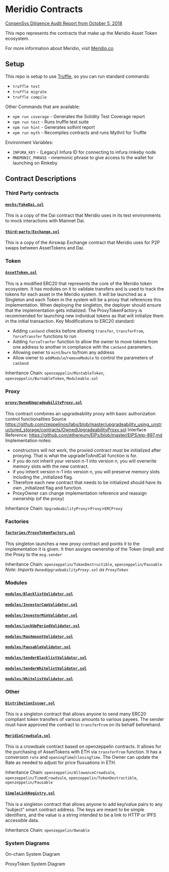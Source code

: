 # Meridio Contracts

[ConsenSys Diligence Audit Report from October 5, 2018](https://github.com/MeridioRE/meridio-report)

This repo represents the contracts that make up the Meridio Asset Token ecosystem.

For more information about Meridio, visit [Meridio.co](https://meridio.co)

## Setup

This repo is setup to use [Truffle](https://truffleframework.com/), so you can run standard commands:

- `truffle test`
- `truffle migrate`
- `truffle compile`

Other Commands that are available:

- `npm run coverage` - Generates the Solidity Test Coverage report
- `npm run test` - Runs truffle test suite
- `npm run hint` - Generates solhint report
- `npm run myth` - Recompiles contracts and runs Mythril for Truffle

Environment Variables:

- `INFURA_KEY` - (Legacy) Infura ID for connecting to infura rinkeby node 
- `MNEMONIC_PHRASE` - mnemonic phrase to give access to the wallet for launching on Rinkeby

## Contract Descriptions

### Third Party contracts

#### [`mocks/FakeDai.sol`](contracts/mocks/FakeDai.sol)

This is a copy of the Dai contract that Meridio uses in its test environments to mock interactions with Mainnet Dai.

#### [`third-party/Exchange.sol`](contracts/third-party/Exchange.sol)

This is a copy of the Airswap Exchange contract that Meridio uses for P2P swaps between AssetTokens and Dai.

### Token

#### [`AssetToken.sol`](contracts/AssetToken.sol)

This is a modified ERC20 that represents the core of the Meridio token ecosystem. It has modules on it to validate transfers and is used to track the tokens for each asset in the Meridio system. It will be launched as a Singleton and each Token in the system will be a proxy that references this implementation. When deploying the singleton, the deployer should ensure that the implementation gets initialized.  The ProxyTokenFactory is recommended for launching new individual tokens as that will initialize them in the initial transaction.
Key Modifications to ERC20 standard:

- Adding `canSend` checks before allowing `transfer`, `transferFrom`, `forceTransfer` functions to run
- Adding `forceTranfer` function to allow the owner to move tokens from one address to another in compliance with the `canSend` parameters.
- Allowing owner to `mint`/`burn` to/from any address
- Allow owner to `addModule`/`removeModule` to control the parameters of `canSend`

Inheritance Chain: `openzeppelin/MintableToken`, `openzeppelin/BurnableToken`, `Moduleable.sol`

### Proxy

#### [`proxy/OwnedUpgradeabilityProxy.sol`](contracts/proxy/OwnedUpgradeabilityProxy.sol)

This contract combines an upgradeability proxy with basic authorization control functionalities
Source https://github.com/zeppelinos/labs/blob/master/upgradeability_using_unstructured_storage/contracts/OwnedUpgradeabilityProxy.sol
Interface Reference: https://github.com/ethereum/EIPs/blob/master/EIPS/eip-897.md
Implementation notes:

- constructors will not work, the proxied contract must be initialized after proxying.  That is what the upgradeToAndCall function is for.
- if you do not inherit your version n-1 into version n, you will overwrite memory slots with the new contract.
- if you inherit version n-1 into version n, you will preserve memory slots including the _initialized flag.
- Therefore each new contract that needs to be initialized should have its own _initialized flag and function.
- ProxyOwner can change implementation reference and reassign ownership (of the proxy)

Inheritance Chain: `UpgradeabilityProxy`>`Proxy`>`ERCProxy`

### Factories

#### [`factories/ProxyTokenFactory.sol`](contracts/factories/ProxyTokenFactory.sol)

This singleton launches a new proxy contract and points it to the implementation it is given. It then assigns ownership of the Token (impl) and the Proxy to the `msg.sender`

Inheritance Chain: `openzeppelin/TokenDestructible`, `openzeppelin/Pausable`
_Note: Imports `OwnedUpgradeabilityProxy.sol` as `ProxyToken`_

### Modules

#### [`modules/BlacklistValidator.sol`](/contracts/modules/BlacklistValidator.sol)

#### [`modules/InvestorCapValidator.sol`](/contracts/modules/InvestorCapValidator.sol)

#### [`modules/InvestorMinValidator.sol`](/contracts/modules/InvestorMinValidator.sol)

#### [`modules/LockUpPeriodValidator.sol`](/contracts/modules/LockUpPeriodValidator.sol)

#### [`modules/MaxAmountValidator.sol`](/contracts/modules/MaxAmountValidator.sol)

#### [`modules/PausableValidator.sol`](/contracts/modules/PausableValidator.sol)

#### [`modules/SenderBlacklistValidator.sol`](/contracts/modules/SenderBlacklistValidator.sol)

#### [`modules/SenderWhitelistValidator.sol`](/contracts/modules/SenderWhitelistValidator.sol)

#### [`modules/WhitelistValidator.sol`](/contracts/modules/WhitelistValidator.sol)


### Other

#### [`DistributionIssuer.sol`](contracts/DistributionIssuer.sol)

This is a singleton contract that allows anyone to send many ERC20 compliant token transfers of various amounts to various payees. The sender must have approved the contract to `transferFrom` on its behalf beforehand.

#### [`MeridioCrowdsale.sol`](contracts/MeridioCrowdsale.sol)

This is a crowdsale contract based on openzeppelin contracts. It allows for the purchasing of AssetTokens with ETH via `transferFrom` function. It has a conversion `rate` and `openingTime`/`closingTime`. The Owner can update the Rate as needed to adjust for price fluxuations in ETH.

Inheritance Chain: `openzeppelin/AllowanceCrowdsale`, `openzeppelin/TimedCrowdsale`, `openzeppelin/TokenDestructible`, `openzeppelin/Pausable`

#### [`SimpleLinkRegistry.sol`](contracts/SimpleLinkRegistry.sol)

This is a singleton contract that allows anyone to add key/value pairs to any “subject” smart contract address. The keys are meant to be simple identifiers, and the value is a string intended to be a link to HTTP or IPFS accessible data.

Inheritance Chain: `openzeppelin/Ownable`

### System Diagrams

On-chain System Diagram

ProxyToken System Diagram
